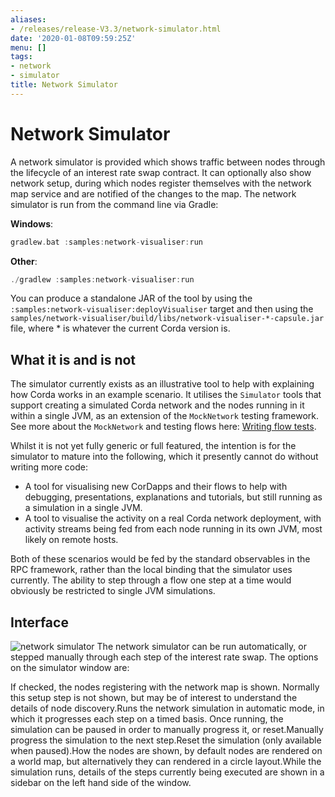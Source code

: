 ```yaml
---
aliases:
- /releases/release-V3.3/network-simulator.html
date: '2020-01-08T09:59:25Z'
menu: []
tags:
- network
- simulator
title: Network Simulator
---
```



# Network Simulator

A network simulator is provided which shows traffic between nodes through the lifecycle of an interest rate swap
contract. It can optionally also show network setup, during which nodes register themselves with the network
map service and are notified of the changes to the map. The network simulator is run from the command line via Gradle:

**Windows**:

```kotlin
gradlew.bat :samples:network-visualiser:run
```

**Other**:

```kotlin
./gradlew :samples:network-visualiser:run
```

You can produce a standalone JAR of the tool by using the `:samples:network-visualiser:deployVisualiser` target
and then using the `samples/network-visualiser/build/libs/network-visualiser-*-capsule.jar` file, where * is
whatever the current Corda version is.


## What it is and is not

The simulator currently exists as an illustrative tool to help with explaining how Corda works in an example scenario.
It utilises the `Simulator` tools that support creating a simulated Corda network and the nodes running in it within
a single JVM, as an extension of the `MockNetwork` testing framework.  See more about the `MockNetwork` and
testing flows here: [Writing flow tests](flow-testing.md).

Whilst it is not yet fully generic or full featured, the intention is for the simulator to mature into the following,
which it presently cannot do without writing more code:


* A tool for visualising new CorDapps and their flows to help with debugging, presentations, explanations and tutorials,
but still running as a simulation in a single JVM.
* A tool to visualise the activity on a real Corda network deployment, with activity streams being fed from each node
running in its own JVM, most likely on remote hosts.

Both of these scenarios would be fed by the standard observables in the RPC framework, rather than the local binding
that the simulator uses currently.  The ability to step through a flow one step at a time would obviously be restricted
to single JVM simulations.


## Interface

![network simulator](/en/images/network-simulator.png "network simulator")
The network simulator can be run automatically, or stepped manually through each step of the interest rate swap. The
options on the simulator window are:

If checked, the nodes registering with the network map is shown. Normally this setup step
is not shown, but may be of interest to understand the details of node discovery.Runs the network simulation in automatic mode, in which it progresses each step on a timed basis. Once running,
the simulation can be paused in order to manually progress it, or reset.Manually progress the simulation to the next step.Reset the simulation (only available when paused).How the nodes are shown, by default nodes are rendered on a world map, but alternatively they can rendered
in a circle layout.While the simulation runs, details of the steps currently being executed are shown in a sidebar on the left hand side
of the window.


